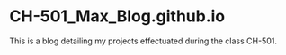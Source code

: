 # CH-501_Max_Blog.github.io
This is a blog detailing my projects effectuated during the class CH-501.
